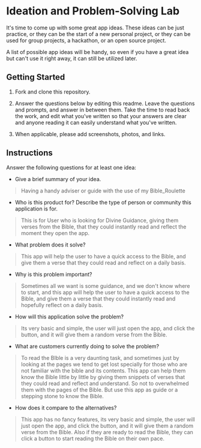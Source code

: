 # Ideation and Problem-Solving Lab

It's time to come up with some great app ideas. These ideas can be just practice, or they can be the start of a new personal project, or they can be used for group projects, a hackathon, or an open source project.

A list of possible app ideas will be handy, so even if you have a great idea but can't use it right away, it can still be utilized later.

## Getting Started

1. Fork and clone this repository.

1. Answer the questions below by editing this readme. Leave the questions and prompts, and answer in between them. Take the time to read back the work, and edit what you've written so that your answers are clear and anyone reading it can easily understand what you've written.

1. When applicable, please add screenshots, photos, and links.

## Instructions

Answer the following questions for at least one idea:

- Give a brief summary of your idea.

> Having a handy adviser or guide with the use of my Bible_Roulette

- Who is this product for? Describe the type of person or community this application is for.

> This is for User who is looking for Divine Guidance, giving them verses from the Bible, that they could instantly read and reflect the moment they open the app.

- What problem does it solve?

> This app will help the user to have a quick access to the Bible, and give them a verse that they could read and reflect on a daily basis.

- Why is this problem important?

> Sometimes all we want is some guidance, and we don't know where to start, and this app will help the user to have a quick access to the Bible, and give them a verse that they could instantly read and hopefully reflect on a daily basis.

- How will this application solve the problem?

> Its very basic and simple, the user will just open the app, and click the button, and it will give them a random verse from the Bible.

- What are customers currently doing to solve the problem?

> To read the BIble is a very daunting task, and sometimes just by looking at the pages we tend to get lost specially for those who are not familiar with the bible and its contents. This app can help them know the Bible little by little by giving them snippets of verses that they could read and reflect and understand. So not to overwhelmed them with the pages of the Bible. But use this app as guide or a stepping stone to know the Bible.

- How does it compare to the alternatives?

> This app has no fancy features, its very basic and simple, the user will just open the app, and click the button, and it will give them a random verse from the Bible. Also if they are ready to read the Bible, they can click a button to start reading the Bible on their own pace.

